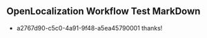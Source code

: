 ## OpenLocalization Workflow Test MarkDown
* a2767d90-c5c0-4a91-9f48-a5ea45790001 thanks!

<!--HONumber=Jul16_HO3-->


